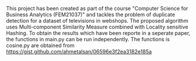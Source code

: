 This project has been created as part of the course "Computer Science for Business Analytics (FEM21037)" and tackles the problem of duplicate detection for a dataset of televisions in webshops. The proposed algorithm uses Multi-component Similarity Measure combined with Locality sensitive Hashing. To obtain the results which have been reporte in a seperate paper, the functions in main.py can be run independently. The functions is cosine.py are obtained from https://gist.github.com/ahmetalsan/06596e3f2ea3182e185a
